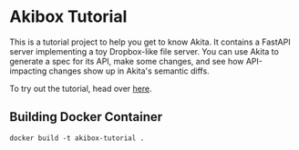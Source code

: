# Akibox Tutorial

This is a tutorial project to help you get to know Akita.  It contains a
FastAPI server implementing a toy Dropbox-like file server.  You can use Akita
to generate a spec for its API, make some changes, and see how API-impacting
changes show up in Akita's semantic diffs.

To try out the tutorial, head over
[here](https://docs.akita.software/docs/get-to-know-akita).

## Building Docker Container

```
docker build -t akibox-tutorial .
```
